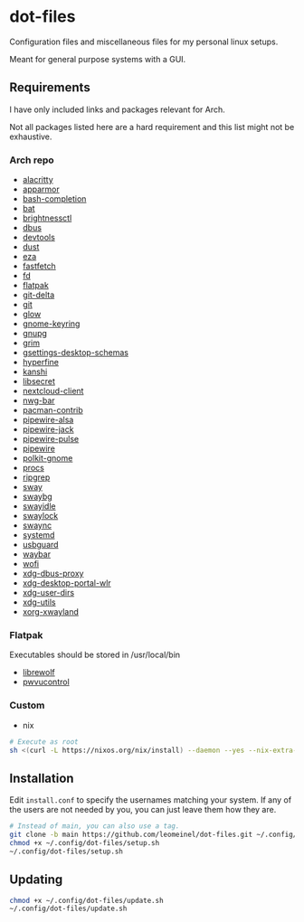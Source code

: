 # dot-files

Configuration files and miscellaneous files for my personal linux setups.

Meant for general purpose systems with a GUI.

## Requirements

I have only included links and packages relevant for Arch.

Not all packages listed here are a hard requirement and this list might not be exhaustive.

### Arch repo

- [alacritty](https://archlinux.org/packages/extra/x86_64/alacritty/)
- [apparmor](https://archlinux.org/packages/extra/x86_64/apparmor/)
- [bash-completion](https://archlinux.org/packages/extra/any/bash-completion/)
- [bat](https://archlinux.org/packages/extra/x86_64/bat/)
- [brightnessctl](https://archlinux.org/packages/extra/x86_64/brightnessctl/)
- [dbus](https://archlinux.org/packages/core/x86_64/dbus/)
- [devtools](https://archlinux.org/packages/extra/any/devtools/)
- [dust](https://archlinux.org/packages/extra/x86_64/dust/)
- [eza](https://archlinux.org/packages/extra/x86_64/eza/)
- [fastfetch](https://archlinux.org/packages/extra/x86_64/fastfetch/)
- [fd](https://archlinux.org/packages/extra/x86_64/fd/)
- [flatpak](https://archlinux.org/packages/extra/x86_64/flatpak/)
- [git-delta](https://archlinux.org/packages/extra/x86_64/git-delta/)
- [git](https://archlinux.org/packages/extra/x86_64/git/)
- [glow](https://archlinux.org/packages/extra/x86_64/glow/)
- [gnome-keyring](https://archlinux.org/packages/extra/x86_64/gnome-keyring/)
- [gnupg](https://archlinux.org/packages/core/x86_64/gnupg/)
- [grim](https://archlinux.org/packages/extra/x86_64/grim/)
- [gsettings-desktop-schemas](https://archlinux.org/packages/extra/any/gsettings-desktop-schemas/)
- [hyperfine](https://archlinux.org/packages/extra/x86_64/hyperfine/)
- [kanshi](https://archlinux.org/packages/extra/x86_64/kanshi/)
- [libsecret](https://archlinux.org/packages/core/x86_64/libsecret/)
- [nextcloud-client](https://archlinux.org/packages/extra/x86_64/nextcloud-client/)
- [nwg-bar](https://archlinux.org/packages/extra/x86_64/nwg-bar/)
- [pacman-contrib](https://archlinux.org/packages/extra/x86_64/pacman-contrib/)
- [pipewire-alsa](https://archlinux.org/packages/extra/x86_64/pipewire-alsa/)
- [pipewire-jack](https://archlinux.org/packages/extra/x86_64/pipewire-jack/)
- [pipewire-pulse](https://archlinux.org/packages/extra/x86_64/pipewire-pulse/)
- [pipewire](https://archlinux.org/packages/extra/x86_64/pipewire/)
- [polkit-gnome](https://archlinux.org/packages/extra/x86_64/polkit-gnome/)
- [procs](https://archlinux.org/packages/extra/x86_64/procs/)
- [ripgrep](https://archlinux.org/packages/extra/x86_64/ripgrep/)
- [sway](https://archlinux.org/packages/extra/x86_64/sway/)
- [swaybg](https://archlinux.org/packages/extra/x86_64/swaybg/)
- [swayidle](https://archlinux.org/packages/?name=swayidle)
- [swaylock](https://archlinux.org/packages/extra/x86_64/swaylock/)
- [swaync](https://archlinux.org/packages/extra/x86_64/swaync/)
- [systemd](https://archlinux.org/packages/core/x86_64/systemd/)
- [usbguard](https://archlinux.org/packages/extra/x86_64/usbguard/)
- [waybar](https://archlinux.org/packages/extra/x86_64/waybar/)
- [wofi](https://archlinux.org/packages/extra/x86_64/wofi/)
- [xdg-dbus-proxy](https://archlinux.org/packages/extra/x86_64/xdg-dbus-proxy/)
- [xdg-desktop-portal-wlr](https://archlinux.org/packages/extra/x86_64/xdg-desktop-portal-wlr/)
- [xdg-user-dirs](https://archlinux.org/packages/extra/x86_64/xdg-user-dirs/)
- [xdg-utils](https://archlinux.org/packages/extra/any/xdg-utils/)
- [xorg-xwayland](https://archlinux.org/packages/extra/x86_64/xorg-xwayland/)

### Flatpak

Executables should be stored in /usr/local/bin

- [librewolf](https://flathub.org/apps/io.gitlab.librewolf-community)
- [pwvucontrol](https://flathub.org/apps/com.saivert.pwvucontrol)

### Custom

- nix

```sh
# Execute as root
sh <(curl -L https://nixos.org/nix/install) --daemon --yes --nix-extra-conf-file ~/.config/dot-files/nix.conf
```

## Installation

Edit `install.conf` to specify the usernames matching your system. If any of the users are not needed by you, you can just leave them how they are.

```sh
# Instead of main, you can also use a tag.
git clone -b main https://github.com/leomeinel/dot-files.git ~/.config/dot-files
chmod +x ~/.config/dot-files/setup.sh
~/.config/dot-files/setup.sh
```

## Updating

```sh
chmod +x ~/.config/dot-files/update.sh
~/.config/dot-files/update.sh
```
